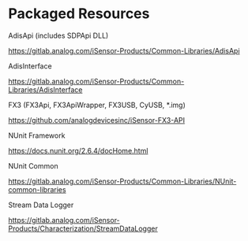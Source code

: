 # Packaged Resources

AdisApi (includes SDPApi DLL)

https://gitlab.analog.com/iSensor-Products/Common-Libraries/AdisApi

AdisInterface

https://gitlab.analog.com/iSensor-Products/Common-Libraries/AdisInterface

FX3 (FX3Api, FX3ApiWrapper, FX3USB, CyUSB, *.img)

https://github.com/analogdevicesinc/iSensor-FX3-API

NUnit Framework

https://docs.nunit.org/2.6.4/docHome.html

NUnit Common

https://gitlab.analog.com/iSensor-Products/Common-Libraries/NUnit-common-libraries

Stream Data Logger

https://gitlab.analog.com/iSensor-Products/Characterization/StreamDataLogger